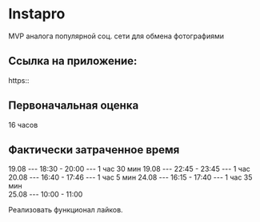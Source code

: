 # Instapro

MVP аналога популярной соц. сети для обмена фотографиями

## Ссылка на приложение:

https::

## Первоначальная оценка

16 часов

## Фактически затраченное время

19.08 --- 18:30 - 20:00 --- 1 час 30 мин
19.08 --- 22:45 - 23:45 --- 1 час
20.08 --- 16:40 - 17:46 --- 1 час 5 мин
24.08 --- 16:15 - 17:40 --- 1 час 35 мин\
25.08 --- 10:00 - 11:00

<!-- Интегрировать верстку списка постов с API. -->
<!-- Реализовать страницу добавления поста. -->
<!-- Реализовать страницу с постами конкретного юзера. -->

Реализовать функционал лайков.
